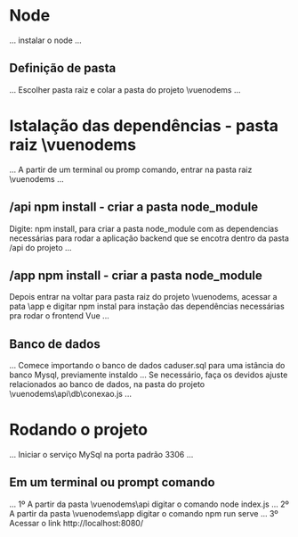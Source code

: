 # Node
...
instalar o node
...
 ## Definição de pasta
...
Escolher pasta raiz e colar a pasta do projeto \vuenodems
...
# Istalação das dependências - pasta raiz \vuenodems
...
A partir de um terminal ou promp comando, entrar na pasta raiz \vuenodems
...
## /api npm install - criar a pasta node_module 
Digite: npm install, para criar a pasta node_module com as dependencias necessárias
para rodar a aplicação backend que se encotra dentro da pasta /api do projeto 
...
## /app npm install - criar a pasta node_module
Depois entrar na voltar para pasta raiz do projeto \vuenodems, acessar a pata \app e
digitar npm instal para instação das dependências necessárias pra rodar o frontend Vue
...
## Banco de dados
...
Comece importando o banco de dados caduser.sql para uma istância do banco Mysql, previamente
instaldo
...
Se necessário, faça os devidos ajuste relacionados ao banco de dados, na pasta do projeto
\vuenodems\api\db\conexao.js
...
# Rodando o projeto
...
Iniciar o serviço MySql na porta padrão 3306
...
## Em um terminal ou prompt comando
...
1º A partir da pasta \vuenodems\api digitar o comando node index.js
...
2º A partir da pasta \vuenodems\app digitar o comando npm run serve
...
3º Acessar o link http://localhost:8080/
